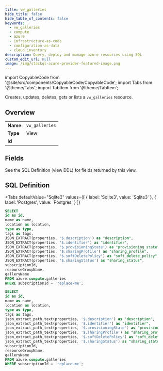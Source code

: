 ```yaml
--- 
title: vw_galleries
hide_title: false
hide_table_of_contents: false
keywords:
  - vw_galleries
  - compute
  - azure
  - infrastructure-as-code
  - configuration-as-data
  - cloud inventory
description: Query, deploy and manage azure resources using SQL
custom_edit_url: null
image: /img/stackql-azure-provider-featured-image.png
---
```


import CopyableCode from '@site/src/components/CopyableCode/CopyableCode';
import Tabs from '@theme/Tabs';
import TabItem from '@theme/TabItem';

Creates, updates, deletes, gets or lists a <code>vw_galleries</code> resource.

## Overview
<table><tbody>
<tr><td><b>Name</b></td><td><code>vw_galleries</code></td></tr>
<tr><td><b>Type</b></td><td>View</td></tr>
<tr><td><b>Id</b></td><td><CopyableCode code="azure.compute.vw_galleries" /></td></tr>
</tbody></table>

## Fields

See the SQL Definition (view DDL) for fields returned by this view.

## SQL Definition

<Tabs
defaultValue="Sqlite3"
values={[
{ label: 'Sqlite3', value: 'Sqlite3' },
{ label: 'Postgres', value: 'Postgres' }
]}
>
<TabItem value="Sqlite3">

```sql
SELECT
id as id,
name as name,
location as location,
type as type,
tags as tags,
JSON_EXTRACT(properties, '$.description') as "description",
JSON_EXTRACT(properties, '$.identifier') as "identifier",
JSON_EXTRACT(properties, '$.provisioningState') as "provisioning_state",
JSON_EXTRACT(properties, '$.sharingProfile') as "sharing_profile",
JSON_EXTRACT(properties, '$.softDeletePolicy') as "soft_delete_policy",
JSON_EXTRACT(properties, '$.sharingStatus') as "sharing_status",
subscriptionId,
resourceGroupName,
galleryName
FROM azure.compute.galleries
WHERE subscriptionId = 'replace-me';
```

</TabItem>
<TabItem value="Postgres">

```sql
SELECT
id as id,
name as name,
location as location,
type as type,
tags as tags,
json_extract_path_text(properties, '$.description') as "description",
json_extract_path_text(properties, '$.identifier') as "identifier",
json_extract_path_text(properties, '$.provisioningState') as "provisioning_state",
json_extract_path_text(properties, '$.sharingProfile') as "sharing_profile",
json_extract_path_text(properties, '$.softDeletePolicy') as "soft_delete_policy",
json_extract_path_text(properties, '$.sharingStatus') as "sharing_status",
subscriptionId,
resourceGroupName,
galleryName
FROM azure.compute.galleries
WHERE subscriptionId = 'replace-me';
```

</TabItem>
</Tabs>
